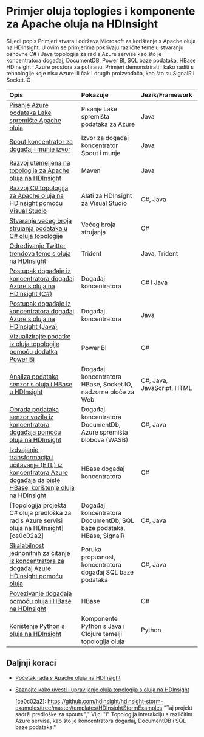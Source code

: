 <properties
 pageTitle="Primjer Apache oluja topologija na HDInsight | Microsoft Azure"
 description="Popis topologija oluja primjer stvara i s Apache oluja na HDInsight uključujući basic i C# Java Topologija i radu s koncentratorima događaj."
 services="hdinsight"
 documentationCenter=""
 authors="Blackmist"
 manager="jhubbard"
 editor="cgronlun"
    tags="azure-portal"/>

<tags
 ms.service="hdinsight"
 ms.devlang="na"
 ms.topic="article"
 ms.tgt_pltfrm="na"
 ms.workload="big-data"
 ms.date="08/23/2016"
 ms.author="larryfr"/>

# <a name="example-storm-toplogies-and-components-for-apache-storm-on-hdinsight"></a>Primjer oluja toplogies i komponente za Apache oluja na HDInsight

Slijedi popis Primjeri stvara i održava Microsoft za korištenje s Apache oluja na HDInsight. U ovim se primjerima pokrivaju različite teme u stvaranju osnovne C# i Java topologija za rad s Azure servise kao što je koncentratora događaj, DocumentDB, Power BI, SQL baze podataka, HBase HDInsight i Azure prostora za pohranu. Primjeri demonstrirati i kako raditi s tehnologije koje nisu Azure ili čak i drugih proizvođača, kao što su SignalR i Socket.IO

| Opis                                                                                             | Pokazuje                                         | Jezik/Framework         |
|:--------------------------------------------------------------------------------------------------------|:-----------------------------------------------------|:---------------------------|
| [Pisanje Azure podataka Lake spremište Apache oluja](hdinsight-storm-write-data-lake-store.md) | Pisanje Lake spremišta podataka za Azure | Java |
| [Spout koncentrator za događaj i munje izvor](https://github.com/apache/storm/tree/master/external/storm-eventhubs) | Izvor za događaj koncentrator Spout i munje | Java |
| [Razvoj utemeljena na topologija za Apache oluja na HDInsight][5797064f]                                 | Maven                                                | Java                       |
| [Razvoj C# topologija za Apache oluja na HDInsight pomoću Visual Studio][16fce2d1]                     | Alati za HDInsight za Visual Studio                    | C#, Java                   |
| [Stvaranje većeg broja strujanja podataka u C# oluja topologije][ec5a4064]                                         | Većeg broja strujanja                                     | C#                         |
| [Određivanje Twitter trendova teme s oluja na HDInsight][3c86c7c8]                                   | Trident                                              | Java, Trident              |
| [Postupak događaje iz koncentratora događaj Azure s oluja na HDInsight (C#)][844d1d81]                                | Događaj koncentratora                                           | C# i Java                |
| [Postupak događaje iz koncentratora događaj Azure s oluja na HDInsight (Java)](hdinsight-storm-develop-java-event-hub-topology.md) | Događaj koncentratora | Java |
| [Vizualizirajte podatke iz oluja topologije pomoću dodatka Power Bi][94d15238]                              | Power BI                                             | C#                         |
| [Analiza podataka senzor s oluja i HBase u HDInsight][ab894747]                                     | Događaj koncentratora HBase, Socket.IO, nadzorne ploče za Web          | C#, Java, JavaScript, HTML |
| [Obrada podataka senzor vozila iz koncentratora događaja pomoću oluja na HDInsight][246ee964]                        | Događaj koncentratora DocumentDb, Azure spremišta blobova (WASB)    | C#, Java                   |
| [Izdvajanje, transformacija i učitavanje (ETL) iz koncentratora Azure događaja da biste HBase, korištenje oluja na HDInsight][b4b68194] | HBase događaj koncentratora                                    | C#                         |
| [Topologija projekta C# oluja predloška za rad s Azure servisi oluja na HDInsight][ce0c02a2]  | Događaj koncentratora DocumentDb, SQL baze podataka, HBase, SignalR | C#, Java                   |
| [Skalabilnost jednonitnih za čitanje iz koncentratora za događaj Azure HDInsight pomoću oluja][d6c540e3]           | Poruka propusnost, koncentratora događaj SQL baze podataka         | C#, Java                   |
| [Povezivanje događaja pomoću oluja i HBase na HDInsight](hdinsight-storm-correlation-topology.md) | HBase | C# |
| [Korištenje Python s oluja na HDInsight](hdinsight-storm-develop-python-topology.md) | Komponente Python s Java i Clojure temelji topologija oluja | Python |

## <a name="next-steps"></a>Daljnji koraci

* [Početak rada s Apache oluja na HDInsight][2b8c3488]

* [Saznajte kako uvesti i upravljanje oluja topologija s oluja na HDInsight][6eb0d3b8]

  [2b8c3488]: hdinsight-apache-storm-tutorial-get-started-linux.md "Saznajte kako stvoriti na oluja na HDInsight klaster i korištenje oluja nadzorne ploče za implementaciju topologija primjer."
  [6eb0d3b8]: hdinsight-storm-deploy-monitor-topology.md "Saznajte kako uvesti i upravljanje topologija pomoću na nadzornoj ploči oluja utemeljen na webu i oluja korisničkog Sučelja ili Alati za HDInsight za Visual Studio."
  [16fce2d1]: hdinsight-storm-develop-csharp-visual-studio-topology.md "Saznajte kako stvoriti C# oluja topologija pomoću alata za HDInsight za Visual Studio."
  [5797064f]: hdinsight-storm-develop-java-topology.md "Saznajte kako stvoriti oluja topologija u Java, pomoću Maven, kao što su stvaranje osnovne wordcount topologije."
  [94d15238]: hdinsight-storm-power-bi-topology.md "Pokazuje kako zapisivanje podataka dodatka Power bi iz C# topologije, a zatim stvaranje grafikona i nadzorne ploče s podacima."
  [ec5a4064]: https://github.com/Blackmist/csharp-storm-example "Pokazuje osnovna oluja topologije koja izvršava wordcount, implementirana u C#. Ovo prikazuje i kako stvoriti više tokova podataka unutar C# topologije."
  [844d1d81]: hdinsight-storm-develop-csharp-event-hub-topology.md "Saznajte kako za čitanje i pisanje podataka iz koncentratora događaj Azure s oluja na HDInsight."
  [ab894747]: hdinsight-storm-sensor-data-analysis.md "Saznajte kako pomoću Apache oluja na HDInsight obrada podataka senzor iz koncentratora Azure događaj, vizualizacija pomoću D3.js i (neobavezno), spremite ga HBase."
  [3c86c7c8]: hdinsight-storm-twitter-trending.md "Saznajte kako koristiti Trident da biste stvorili oluja topologije koji određuje trendova teme (na temelju hashtags,) na Twitteru."
  [246ee964]: hdinsight-storm-iot-eventhub-documentdb.md "Saznajte kako koristiti oluja topologije čitati poruke iz koncentratora događaj Azure čitati dokumente iz Azure DocumentDB za pozivanju podataka i spremanje podataka za pohranu Azure."
  [d6c540e3]: https://github.com/hdinsight/hdinsight-storm-examples/blob/master/EventCountExample "Nekoliko topologija da bismo pokazali propusnost kada čitanju iz koncentratora događaj Azure i pohranu s bazom podataka SQL pomoću Apache oluja na HDInsight."
  [b4b68194]: https://github.com/hdinsight/hdinsight-storm-examples/blob/master/RealTimeETLExample "Saznajte kako čitati podatke iz Azure događaj koncentratora zbrajanja i pretvaranje podataka, a zatim ga spremiti HBase na HDInsight."
  [ce0c02a2]: https://github.com/hdinsight/hdinsight-storm-examples/tree/master/templates/HDInsightStormExamples "Taj projekt sadrži predloške za spouts "," Vijci "i" Topologija interakciju s različitim Azure servisa, kao što je koncentratora događaj, DocumentDB i SQL baze podataka."
 
